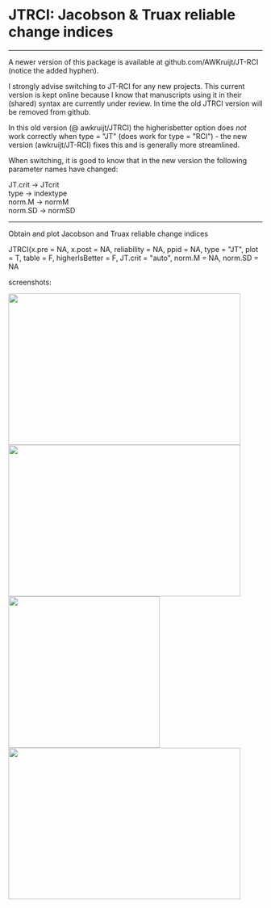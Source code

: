 # JTRCI: Jacobson & Truax reliable change indices

----

A newer version of this package is available at github.com/AWKruijt/JT-RCI (notice the added hyphen). 

I strongly advise switching to JT-RCI for any new projects. This current version is kept online because I know that manuscripts using it in their (shared) syntax are currently under review. In time the old JTRCI version will be removed from github.

In this old version (@ awkruijt/JTRCI) the higherisbetter option does *not* work correctly when type = "JT" (does work for type = "RCI") - the new version (awkruijt/JT-RCI) fixes this and is generally more streamlined. 

When switching, it is good to know that in the new version the following parameter names have changed: 

JT.crit -> JTcrit   
type -> indextype   
norm.M -> normM   
norm.SD -> normSD  

----

Obtain and plot Jacobson and Truax reliable change indices

JTRCI(x.pre = NA, x.post = NA, reliability = NA, ppid = NA, type = "JT", plot = T, table = F, higherIsBetter = F, JT.crit = "auto", norm.M = NA, norm.SD = NA

screenshots:

<img width="460" height="300" src="https://github.com/AWKruijt/JTRCI/blob/master/screenshots/screenshot%20RCI.png">
  
<img width="460" height="300" src="https://github.com/AWKruijt/JTRCI/blob/master/screenshots/screenshot%20plot%20RCI.png">

<img height="300" src="https://github.com/AWKruijt/JTRCI/blob/master/screenshots/screenshot%20JT.png">
  
<img width="460" height="300" src="https://github.com/AWKruijt/JTRCI/blob/master/screenshots/screenshot%20plot%20JT.png">
